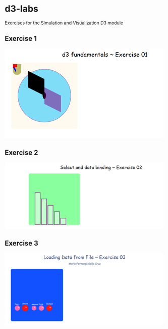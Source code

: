 # d3-labs
Exercises for the Simulation and Visualization D3 module
## Exercise 1
![alt text](https://github.com/fergallocruz/d3-labs/blob/main/Screenshots/exercise_01.PNG)

## Exercise 2
![alt text](https://github.com/fergallocruz/d3-labs/blob/main/Screenshots/exercise_02.PNG)

## Exercise 3
![alt text](https://github.com/fergallocruz/d3-labs/blob/main/Screenshots/exercise_03.PNG)
